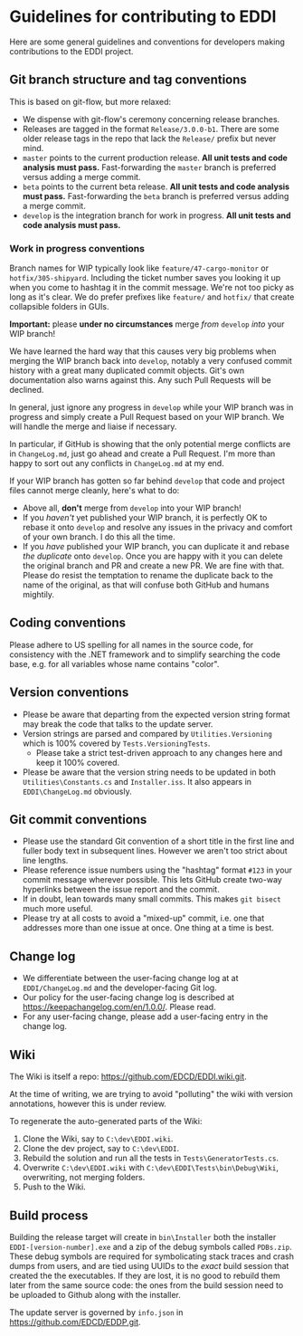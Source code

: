 # Guidelines for contributing to EDDI

Here are some general guidelines and conventions for developers making contributions to the EDDI project.

## Git branch structure and tag conventions

This is based on git-flow, but more relaxed:

  * We dispense with git-flow's ceremony concerning release branches.
  * Releases are tagged in the format `Release/3.0.0-b1`. There are some older release tags in the repo that lack the `Release/` prefix but never mind.
  * `master` points to the current production release. **All unit tests and code analysis must pass.** Fast-forwarding the `master` branch is preferred versus adding a merge commit.
  * `beta` points to the current beta release. **All unit tests and code analysis must pass.** Fast-forwarding the `beta` branch is preferred versus adding a merge commit.
  * `develop` is the integration branch for work in progress. **All unit tests and code analysis must pass.**

### Work in progress conventions

Branch names for WIP typically look like `feature/47-cargo-monitor` or `hotfix/305-shipyard`. Including the ticket number saves you looking it up when you come to hashtag it in the commit message. We're not too picky as long as it's clear. We do prefer prefixes like `feature/` and `hotfix/` that create collapsible folders in GUIs.

**Important:** please **under no circumstances** merge *from* `develop` *into* your WIP branch! 

We have learned the hard way that this causes very big problems when merging the WIP branch back into `develop`, notably a very confused commit history with a great many duplicated commit objects. Git's own documentation also warns against this. Any such Pull Requests will be declined.

In general, just ignore any progress in `develop` while your WIP branch was in progress and simply create a Pull Request based on your WIP branch. We will handle the merge and liaise if necessary.

In particular, if GitHub is showing that the only potential merge conflicts are in `ChangeLog.md`, just go ahead and create a Pull Request. I'm more than happy to sort out any conflicts in `ChangeLog.md` at my end.

If your WIP branch has gotten so far behind `develop` that code and project files cannot merge cleanly, here's what to do:

  * Above all, **don't** merge from `develop` into your WIP branch!
  * If you *haven't* yet published your WIP branch, it is perfectly OK to rebase it onto `develop` and resolve any issues in the privacy and comfort of your own branch. I do this all the time.
  * If you *have* published your WIP branch, you can duplicate it and rebase *the duplicate* onto `develop`. Once you are happy with it you can delete the original branch and PR and create a new PR. We are fine with that. Please do resist the temptation to rename the duplicate back to the name of the original, as that will confuse both GitHub and humans mightily.

## Coding conventions

Please adhere to US spelling for all names in the source code, for consistency with the .NET framework and to simplify searching the code base, e.g. for all variables whose name contains "color".

## Version conventions
  * Please be aware that departing from the expected version string format may break the code that talks to the update server.
  * Version strings are parsed and compared by `Utilities.Versioning` which is 100% covered by `Tests.VersioningTests`.
    * Please take a strict test-driven approach to any changes here and keep it 100% covered.
  * Please be aware that the version string needs to be updated in both `Utilities\Constants.cs` and `Installer.iss`. It also appears in `EDDI\ChangeLog.md` obviously.

## Git commit conventions
  * Please use the standard Git convention of a short title in the first line and fuller body text in subsequent lines. However we aren't too strict about line lengths.
  * Please reference issue numbers using the "hashtag" format `#123` in your commit message wherever possible. This lets GitHub create two-way hyperlinks between the issue report and the commit.
  * If in doubt, lean towards many small commits. This makes `git bisect` much more useful.
  * Please try at all costs to avoid a "mixed-up" commit, i.e. one that addresses more than one issue at once. One thing at a time is best. 

## Change log
  * We differentiate between the user-facing change log at at `EDDI/ChangeLog.md` and the developer-facing Git log.
  * Our policy for the user-facing change log is described at https://keepachangelog.com/en/1.0.0/. Please read.
  * For any user-facing change, please add a user-facing entry in the change log.

## Wiki

The Wiki is itself a repo: https://github.com/EDCD/EDDI.wiki.git.

At the time of writing, we are trying to avoid "polluting" the wiki with version annotations, however this is under review.

To regenerate the auto-generated parts of the Wiki:

1. Clone the Wiki, say to `C:\dev\EDDI.wiki`.
2. Clone the dev project, say to `C:\dev\EDDI`.
3. Rebuild the solution and run all the tests in `Tests\GeneratorTests.cs`.
4. Overwrite `C:\dev\EDDI.wiki` with `C:\dev\EDDI\Tests\bin\Debug\Wiki`, overwriting, not merging folders.
5. Push to the Wiki.

## Build process

Building the release target will create in `bin\Installer` both the installer `EDDI-[version-number].exe` and a zip of the debug symbols called `PDBs.zip`. These debug symbols are required for symbolicating stack traces and crash dumps from users, and are tied using UUIDs to the *exact* build session that created the the executables. If they are lost, it is no good to rebuild them later from the same source code: the ones from the build session need to be uploaded to Github along with the installer.

The update server is governed by `info.json` in https://github.com/EDCD/EDDP.git.
